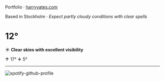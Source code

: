 Portfolio · [harryyates.com](https://harryyates.com)

<!-- WEATHER_START -->
Based in Stockholm · *Expect partly cloudy conditions with clear spells*

# 12°
☀️ **Clear skies with excellent visibility**

**↑** 17° **↓** 5°

---
<!-- WEATHER_END -->

<p align="left">
  <a>
    <img src="https://spotify-github-profile.kittinanx.com/api/view?uid=bigbello&cover_image=true&theme=natemoo-re&show_offline=true&background_color=121212&interchange=false&bar_color=53b14f&bar_color_cover=false" alt="spotify-github-profile">
  </a>
</p>